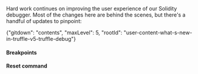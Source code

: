 Hard work continues on improving the user experience of our Solidity debugger.
Most of the changes here are behind the scenes, but there's a handful of
updates to pinpoint:

{"gitdown": "contents", "maxLevel": 5, "rootId": "user-content-what-s-new-in-truffle-v5-truffle-debug"}

#### Breakpoints

#### Reset command

